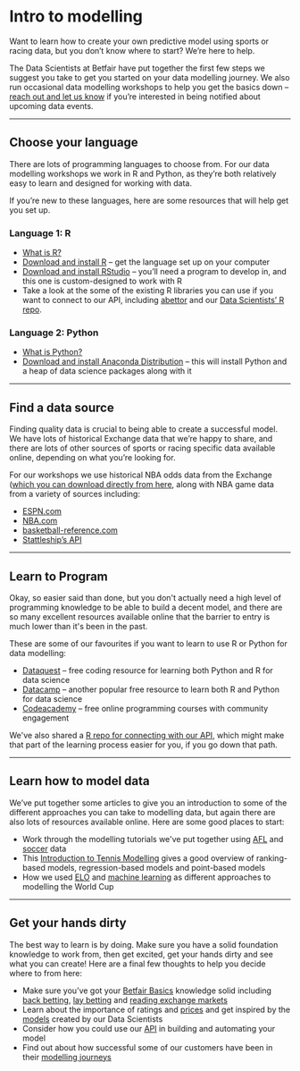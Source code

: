 # Intro to modelling

Want to learn how to create your own predictive model using sports or racing data, but you don’t know where to start? We’re here to help.

The Data Scientists at Betfair have put together the first few steps we suggest you take to get you started on your data modelling journey. We also run occasional data modelling workshops to help you get the basics down – [reach out and let us know](mailto:bdp@betfair.com.au) if you’re interested in being notified about upcoming data events.

---
## Choose your language

There are lots of programming languages to choose from. For our data modelling workshops we work in R and Python, as they’re both relatively easy to learn and designed for working with data.

If you’re new to these languages, here are some resources that will help get you set up.

### Language 1: R

- [What is R?](https://www.r-project.org/about.html)
- [Download and install R](https://cran.ms.unimelb.edu.au/) – get the language set up on your computer
- [Download and install RStudio](https://www.rstudio.com/) – you’ll need a program to develop in, and this one is custom-designed to work with R
- Take a look at the some of the existing R libraries you can use if you want to connect to our API, including [abettor](https://github.com/phillc73/abettor) and our [Data Scientists’ R repo](/api/apiRtutorial.md).


### Language 2: Python

- [What is Python?](https://www.python.org/)
- [Download and install Anaconda Distribution](https://www.anaconda.com/download/) – this will install Python and a heap of data science packages along with it

---
## Find a data source

Finding quality data is crucial to being able to create a successful model. We have lots of historical Exchange data that we’re happy to share, and there are lots of other sources of sports or racing specific data available online, depending on what you’re looking for.

For our workshops we use historical NBA odds data from the Exchange ([which you can download directly from here](/modelling/assets/BetfairNBAOdds.csv), along with NBA game data from a variety of sources including:

- [ESPN.com](http://www.espn.com/nba/)
- [NBA.com](http://stats.nba.com/)
- [basketball-reference.com](https://www.basketball-reference.com/)
- [Stattleship’s API](https://api.stattleship.com/)

---
## Learn to Program

Okay, so easier said than done, but you don't actually need a high level of programming knowledge to be able to build a decent model, and there are so many excellent resources available online that the barrier to entry is much lower than it's been in the past.

These are some of our favourites if you want to learn to use R or Python for data modelling:

- [Dataquest](https://www.dataquest.io/) – free coding resource for learning both Python and R for data science
- [Datacamp](https://www.datacamp.com/) – another popular free resource to learn both R and Python for data science
- [Codeacademy](https://www.codecademy.com/) – free online programming courses with community engagement

We've also shared a [R repo for connecting with our API](/../api/apiRtutorial), which might make that part of the learning process easier for you, if you go down that path.

---
## Learn how to model data

We’ve put together some articles to give you an introduction to some of the different approaches you can take to modelling data, but again there are also lots of resources available online. Here are some good places to start:

- Work through the modelling tutorials we've put together using [AFL](/modelling/AFLmodellingPython/) and [soccer](/modelling/soccerEloTutorialR/) data
- This [Introduction to Tennis Modelling](https://betfair-datascientists.github.io/modelling/howToModelTheAusOpen/) gives a good overview of ranking-based models, regression-based models and point-based models
- How we used [ELO](https://betfair-datascientists.github.io/modelling/soccerEloTutorialR/) and [machine learning](https://betfair-datascientists.github.io/modelling/EPLmlPython/) as different approaches to modelling the World Cup

---
## Get your hands dirty

The best way to learn is by doing. Make sure you have a solid foundation knowledge to work from, then get excited, get your hands dirty and see what you can create! Here are a final few thoughts to help you decide where to from here:

- Make sure you’ve got your [Betfair Basics](https://www.betfair.com.au/hub/education/betfair-basics/the-betfair-exchange/) knowledge solid including [back betting](https://www.betfair.com.au/hub/education/betfair-basics/back-betting/), [lay betting](https://www.betfair.com.au/hub/education/betfair-basics/lay-betting/) and [reading exchange markets](https://www.betfair.com.au/hub/education/betfair-basics/read-an-exchange-market/)
- Learn about the importance of ratings and [prices](https://www.betfair.com.au/hub/education/racing-strategy/value-and-odds/) and get inspired by the [models](https://www.betfair.com.au/hub/models/) created by our Data Scientists
- Consider how you could use our [API](/../api/apiappkey) in building and automating your model
- Find out about how successful some of our customers have been in their [modelling journeys](https://www.youtube.com/watch?v=zBU5JA4hl1c&list=PLvw8KRdyfOY19ys_5lpSpcbjpy_PBoZEZ)